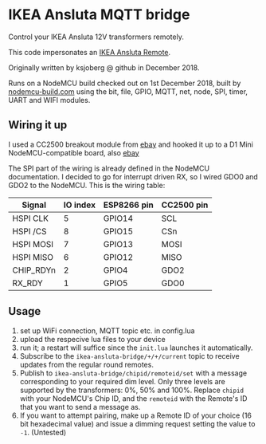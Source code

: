 # IKEA Ansluta MQTT bridge
Control your IKEA Ansluta 12V transformers remotely.

This code impersonates an [IKEA Ansluta Remote](https://www.ikea.com/se/sv/catalog/products/90300773/).

Originally written by ksjoberg @ github in December 2018.

Runs on a NodeMCU build checked out on 1st December 2018, built by [nodemcu-build.com](https://nodemcu-build.com/) using the bit, file, GPIO, MQTT, net, node, SPI, timer, UART and WIFI modules.

## Wiring it up
I used a CC2500 breakout module from [ebay](https://www.ebay.co.uk/itm/CC2500-2-4GHz-Module-on-Breakout-Board-with-0-1-Header-Pins-UK-Stock-/262966744730) and hooked it up to a D1 Mini NodeMCU-compatible board, also [ebay](https://www.ebay.co.uk/itm/ESP8266-D1-Mini-Clone-WIFI-Dev-Kit-Development-Board-for-Arduino-ESP-NodeMCU-Lua/251863466044)

The SPI part of the wiring is already defined in the NodeMCU documentation. I decided to go for interrupt driven RX, so I wired GDO0 and GDO2 to the NodeMCU. This is the wiring table:

| Signal     | IO index | ESP8266 pin | CC2500 pin |
|------------|----------|-------------|------------|
| HSPI CLK   | 5        | GPIO14      | SCL        |
| HSPI /CS   | 8        | GPIO15      | CSn        |
| HSPI MOSI  | 7        | GPIO13      | MOSI       |
| HSPI MISO  | 6        | GPIO12      | MISO       |
| CHIP\_RDYn | 2        | GPIO4       | GDO2       |
| RX\_RDY    | 1        | GPIO5       | GDO0       |




## Usage
1. set up WiFi connection, MQTT topic etc. in config.lua
2. upload the respecive lua files to your device
3. run it; a restart will suffice since the `init.lua` launches it automatically. 
4. Subscribe to the `ikea-ansluta-bridge/+/+/current` topic to receive updates from the regular round remotes.
5. Publish to `ikea-ansluta-bridge/chipid/remoteid/set` with a message corresponding to your required dim level. Only three levels are supported by the transformers: 0%, 50% and 100%.  Replace `chipid` with your NodeMCU's Chip ID, and the `remoteid` with the Remote's ID that you want to send a message as.
6. If you want to attempt pairing, make up a Remote ID of your choice (16 bit hexadecimal value) and issue a dimming request setting the value to `-1`. (Untested)

